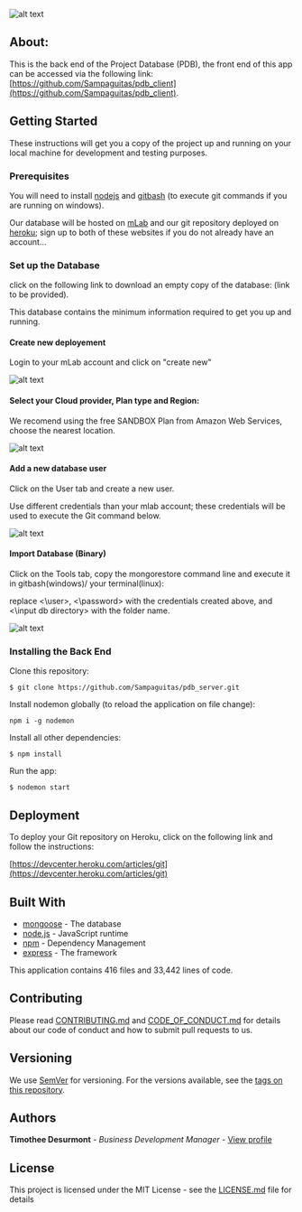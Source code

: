 ![alt text](https://vanleeuwenpublic.s3.eu-west-3.amazonaws.com/proposal/pdb.svg "Project Database (PDB)")

## About:

This is the back end of the Project Database (PDB), the front end of this app can be accessed via the following link: [https://github.com/Sampaguitas/pdb_client](https://github.com/Sampaguitas/pdb_client).

## Getting Started

These instructions will get you a copy of the project up and running on your local machine for development and testing purposes.

### Prerequisites

You will need to install [nodejs](https://nodejs.org/en/) and [gitbash](https://git-scm.com/downloads) (to execute git commands if you are running on windows).

Our database will be hosted on [mLab](https://mlab.com/) and our git repository deployed on [heroku](https://dashboard.heroku.com/); sign up to both of these websites if you do not already have an account...

### Set up the Database

click on the following link to download an empty copy of the database: (link to be provided).

This database contains the minimum information required to get you up and running.

#### Create new deployement

Login to your mLab account and click on "create new"

![alt text](https://vanleeuwenpublic.s3.eu-west-3.amazonaws.com/setup/new+deployement.png "create new deployment")

#### Select your Cloud provider, Plan type and Region:

We recomend using the free SANDBOX Plan from Amazon Web Services, choose the nearest location.

![alt text](https://vanleeuwenpublic.s3.eu-west-3.amazonaws.com/setup/select+could+provider.png "select cloud provider")

#### Add a new database user

Click on the User tab and create a new user.

Use different credentials than your mlab account; these credentials will be used to execute the Git command below.

![alt text](https://vanleeuwenpublic.s3.eu-west-3.amazonaws.com/setup/new+user.png "new user")

#### Import Database (Binary)

Click on the Tools tab, copy the mongorestore command line and execute it in gitbash(windows)/ your terminal(linux):

replace <\user>, <\password> with the credentials created above, and <\input db directory> with the folder name.

![alt text](https://vanleeuwenpublic.s3.eu-west-3.amazonaws.com/setup/mongorestore.png "mongorestore")

### Installing the Back End

Clone this repository:

```
$ git clone https://github.com/Sampaguitas/pdb_server.git
```

Install nodemon globally (to reload the application on file change):

```
npm i -g nodemon
```

Install all other dependencies:

```
$ npm install
```

Run the app:

```
$ nodemon start
```

## Deployment

To deploy your Git repository on Heroku, click on the following link and follow the instructions: 

[https://devcenter.heroku.com/articles/git](https://devcenter.heroku.com/articles/git)

## Built With

* [mongoose](https://mongoosejs.com/) - The database
* [node.js](https://nodejs.org/en/) - JavaScript runtime
* [npm](https://www.npmjs.com) - Dependency Management
* [express](http://expressjs.com/) - The framework

This application contains 416 files and 33,442 lines of code.

## Contributing

Please read [CONTRIBUTING.md](CONTRIBUTING.md) and [CODE_OF_CONDUCT.md](CODE_OF_CONDUCT.md) for details about our code of conduct and how to submit pull requests to us.

## Versioning

We use [SemVer](http://semver.org/) for versioning. For the versions available, see the [tags on this repository](https://github.com/Sampaguitas/pdb_client/tags). 

## Authors

**Timothee Desurmont** - *Business Development Manager* - [View profile](https://www.linkedin.com/in/timothee-desurmont-82243245/)

## License

This project is licensed under the MIT License - see the [LICENSE.md](LICENSE.md) file for details
